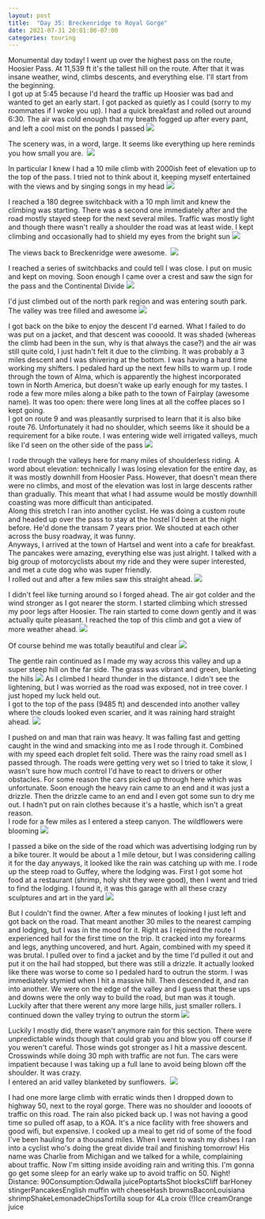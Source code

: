 ```yaml
---
layout: post
title:  "Day 35: Breckenridge to Royal Gorge"
date: 2021-07-31 20:01:00-07:00
categories: touring
---
```

Monumental day today! I went up over the highest pass on the route, Hoosier Pass. At 11,539 ft it's the tallest hill on the route. After that it was insane weather, wind, climbs descents, and everything else. I'll start from the beginning.  
I got up at 5:45 because I'd heard the traffic up Hoosier was bad and wanted to get an early start. I got packed as quietly as I could (sorry to my roommates if I woke you up). I had a quick breakfast and rolled out around 6:30. The air was cold enough that my breath fogged up after every pant, and left a cool mist on the ponds I passed
[![](/assets/1627786459844388-0.png)](/assets/1627786459844388-0.png)
  
The scenery was, in a word, large. It seems like everything up here reminds you how small you are. 
[![](/assets/1627786456068921-1.png)](/assets/1627786456068921-1.png)
  
In particular I knew I had a 10 mile climb with 2000ish feet of elevation up to the top of the pass. I tried not to think about it, keeping myself entertained with the views and by singing songs in my head
[![](/assets/1627786452925515-2.png)](/assets/1627786452925515-2.png)
  
I reached a 180 degree switchback with a 10 mph limit and knew the climbing was starting. There was a second one immediately after and the road mostly stayed steep for the next several miles. Traffic was mostly light and though there wasn't really a shoulder the road was at least wide. I kept climbing and occasionally had to shield my eyes from the bright sun
[![](/assets/1627786449369890-3.png)](/assets/1627786449369890-3.png)
  
The views back to Breckenridge were awesome. 
[![](/assets/1627786444839501-4.png)](/assets/1627786444839501-4.png)
  
I reached a series of switchbacks and could tell I was close. I put on music and kept on moving. Soon enough I came over a crest and saw the sign for the pass and the Continental Divide
[![](/assets/1627786439999934-5.png)](/assets/1627786439999934-5.png)
  
I'd just climbed out of the north park region and was entering south park. The valley was tree filled and awesome
[![](/assets/1627786428518386-6.png)](/assets/1627786428518386-6.png)
  
I got back on the bike to enjoy the descent I'd earned. What I failed to do was put on a jacket, and that descent was coooold. It was shaded (whereas the climb had been in the sun, why is that always the case?) and the air was still quite cold, I just hadn't felt it due to the climbing. It was probably a 3 miles descent and I was shivering at the bottom. I was having a hard time working my shifters. I pedaled hard up the next few hills to warm up. I rode through the town of Alma, which is apparently the highest incorporated town in North America, but doesn't wake up early enough for my tastes. I rode a few more miles along a bike path to the town of Fairplay (awesome name). It was too open: there were long lines at all the coffee places so I kept going.  
I got on route 9 and was pleasantly surprised to learn that it is also bike route 76. Unfortunately it had no shoulder, which seems like it should be a requirement for a bike route. I was entering wide well irrigated valleys, much like I'd seen on the other side of the pass
[![](/assets/1627786756119783-0.png)](/assets/1627786756119783-0.png)
  
I rode through the valleys here for many miles of shoulderless riding. A word about elevation: technically I was losing elevation for the entire day, as it was mostly downhill from Hoosier Pass. However, that doesn't mean there were no climbs, and most of the elevation was lost in large descents rather than gradually. This meant that what I had assume would be mostly downhill coasting was more difficult than anticipated.   
Along this stretch I ran into another cyclist. He was doing a custom route and headed up over the pass to stay at the hostel I'd been at the night before. He'd done the transam 7 years prior. We shouted at each other across the busy roadway, it was funny.   
Anyways, I arrived at the town of Hartsel and went into a cafe for breakfast. The pancakes were amazing, everything else was just alright. I talked with a big group of motorcyclists about my ride and they were super interested, and met a cute dog who was super friendly.   
I rolled out and after a few miles saw this straight ahead.
[![](/assets/1627786752066316-1.png)](/assets/1627786752066316-1.png)
  
I didn't feel like turning around so I forged ahead. The air got colder and the wind stronger as I got nearer the storm. I started climbing which stressed my poor legs after Hoosier. The rain started to come down gently and it was actually quite pleasant. I reached the top of this climb and got a view of more weather ahead.
[![](/assets/1627786747530210-2.png)](/assets/1627786747530210-2.png)
  
Of course behind me was totally beautiful and clear
[![](/assets/1627786743383410-3.png)](/assets/1627786743383410-3.png)
  
The gentle rain continued as I made my way across this valley and up a super steep hill on the far side. The grass was vibrant and green, blanketing the hills
[![](/assets/1627786734570220-4.png)](/assets/1627786734570220-4.png)
As I climbed I heard thunder in the distance. I didn't see the lightening, but I was worried as the road was exposed, not in tree cover. I just hoped my luck held out.   
I got to the top of the pass (9485 ft) and descended into another valley where the clouds looked even scarier, and it was raining hard straight ahead.
[![](/assets/1627786728438715-5.png)](/assets/1627786728438715-5.png)
  
I pushed on and man that rain was heavy. It was falling fast and getting caught in the wind and smacking into me as I rode through it. Combined with my speed each droplet felt solid. There was the rainy road smell as I passed through. The roads were getting very wet so I tried to take it slow, I wasn't sure how much control I'd have to react to drivers or other obstacles. For some reason the cars picked up through here which was unfortunate. Soon enough the heavy rain came to an end and it was just a drizzle. Then the drizzle came to an end and I even got some sun to dry me out. I hadn't put on rain clothes because it's a hastle, which isn't a great reason.   
I rode for a few miles as I entered a steep canyon. The wildflowers were blooming
[![](/assets/1627786723272480-6.png)](/assets/1627786723272480-6.png)
  
I passed a bike on the side of the road which was advertising lodging run by a bike tourer. It would be about a 1 mile detour, but I was considering calling it for the day anyways, it looked like the rain was catching up with me. I rode up the steep road to Guffey, where the lodging was. First I got some hot food at a restaurant (shrimp, holy shit they were good), then I went and tried to find the lodging. I found it, it was this garage with all these crazy sculptures and art in the yard
[![](/assets/1627786715089117-7.png)](/assets/1627786715089117-7.png)
  
But I couldn't find the owner. After a few minutes of looking I just left and got back on the road. That meant another 30 miles to the nearest camping and lodging, but I was in the mood for it. Right as I rejoined the route I experienced hail for the first time on the trip. It cracked into my forearms and legs, anything uncovered, and hurt. Again, combined with my speed it was brutal. I pulled over to find a jacket and by the time I'd pulled it out and put it on the hail had stopped, but there was still a drizzle. It actually looked like there was worse to come so I pedaled hard to outrun the storm. I was immediately stymied when I hit a massive hill. Then descended it, and ran into another. We were on the edge of the valley and I guess that these ups and downs were the only way to build the road, but man was it tough. Luckily after that there werent any more large hills, just smaller rollers. I continued down the valley trying to outrun the storm
[![](/assets/1627786886411553-0.png)](/assets/1627786886411553-0.png)
  
Luckily I mostly did, there wasn't anymore rain for this section. There were unpredictable winds though that could grab you and blow you off course if you weren't careful. Those winds got stronger as I hit a massive descent. Crosswinds while doing 30 mph with traffic are not fun. The cars were impatient because I was taking up a full lane to avoid being blown off the shoulder. It was crazy.   
I entered an arid valley blanketed by sunflowers. 
[![](/assets/1627786879819641-1.png)](/assets/1627786879819641-1.png)
  
I had one more large climb with erratic winds then I dropped down to highway 50, next to the royal gorge. There was no shoulder and loooots of traffic on this road. The rain also picked back up. I was not having a good time so pulled off asap, to a KOA. It's a nice facility with free showers and good wifi, but expensive. I cooked up a meal to get rid of some of the food I've been hauling for a thousand miles. When I went to wash my dishes I ran into a cyclist who's doing the great divide trail and finishing tomorrow! His name was Charlie from Michigan and we talked for a while, complaining about traffic. Now I'm sitting inside avoiding rain and writing this. I'm gonna go get some sleep for an early wake up to avoid traffic on 50. Night!  
Distance: 90Consumption:Odwalla juicePoptartsShot blocksCliff barHoney stingerPancakesEnglish muffin with cheeseHash brownsBaconLouisiana shrimpShakeLemonadeChipsTortilla soup for 4La croix (!)Ice creamOrange juice  

